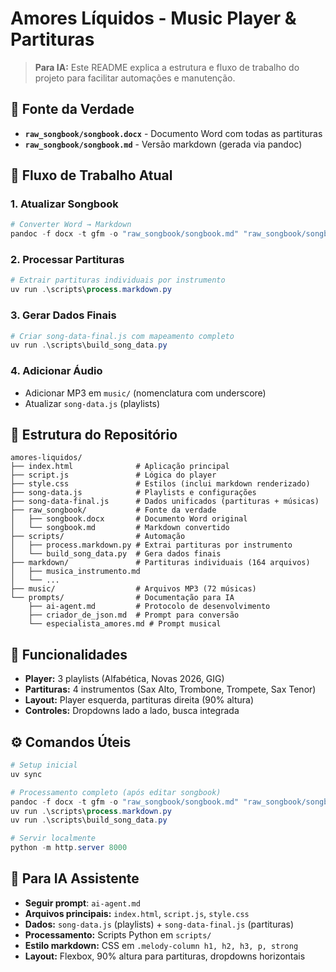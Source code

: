 # Amores Líquidos - Music Player & Partituras

> **Para IA:** Este README explica a estrutura e fluxo de trabalho do projeto para facilitar automações e manutenção.

## 🎯 **Fonte da Verdade**
- **`raw_songbook/songbook.docx`** - Documento Word com todas as partituras
- **`raw_songbook/songbook.md`** - Versão markdown (gerada via pandoc)

## 🔄 **Fluxo de Trabalho Atual**

### **1. Atualizar Songbook**
```ps1
# Converter Word → Markdown
pandoc -f docx -t gfm -o "raw_songbook/songbook.md" "raw_songbook/songbook.docx"
```

### **2. Processar Partituras**
```ps1
# Extrair partituras individuais por instrumento
uv run .\scripts\process.markdown.py
```

### **3. Gerar Dados Finais**
```ps1
# Criar song-data-final.js com mapeamento completo
uv run .\scripts\build_song_data.py
```

### **4. Adicionar Áudio**
- Adicionar MP3 em `music/` (nomenclatura com underscore)
- Atualizar `song-data.js` (playlists)

## 📁 **Estrutura do Repositório**

```
amores-liquidos/
├── index.html              # Aplicação principal
├── script.js               # Lógica do player
├── style.css               # Estilos (inclui markdown renderizado)
├── song-data.js            # Playlists e configurações
├── song-data-final.js      # Dados unificados (partituras + músicas)
├── raw_songbook/           # Fonte da verdade
│   ├── songbook.docx       # Documento Word original
│   └── songbook.md         # Markdown convertido
├── scripts/                # Automação
│   ├── process.markdown.py # Extrai partituras por instrumento
│   └── build_song_data.py  # Gera dados finais
├── markdown/               # Partituras individuais (164 arquivos)
│   ├── musica_instrumento.md
│   └── ...
├── music/                  # Arquivos MP3 (72 músicas)
└── prompts/                # Documentação para IA
    ├── ai-agent.md         # Protocolo de desenvolvimento
    ├── criador_de_json.md  # Prompt para conversão
    └── especialista_amores.md # Prompt musical
```

## 🎵 **Funcionalidades**

- **Player:** 3 playlists (Alfabética, Novas 2026, GIG)
- **Partituras:** 4 instrumentos (Sax Alto, Trombone, Trompete, Sax Tenor)
- **Layout:** Player esquerda, partituras direita (90% altura)
- **Controles:** Dropdowns lado a lado, busca integrada

## ⚙️ **Comandos Úteis**

```ps1
# Setup inicial
uv sync

# Processamento completo (após editar songbook)
pandoc -f docx -t gfm -o "raw_songbook/songbook.md" "raw_songbook/songbook.docx"
uv run .\scripts\process.markdown.py
uv run .\scripts\build_song_data.py

# Servir localmente
python -m http.server 8000
```

## 🤖 **Para IA Assistente**
- **Seguir prompt**: `ai-agent.md`
- **Arquivos principais:** `index.html`, `script.js`, `style.css`
- **Dados:** `song-data.js` (playlists) + `song-data-final.js` (partituras)
- **Processamento:** Scripts Python em `scripts/`
- **Estilo markdown:** CSS em `.melody-column h1, h2, h3, p, strong`
- **Layout:** Flexbox, 90% altura para partituras, dropdowns horizontais